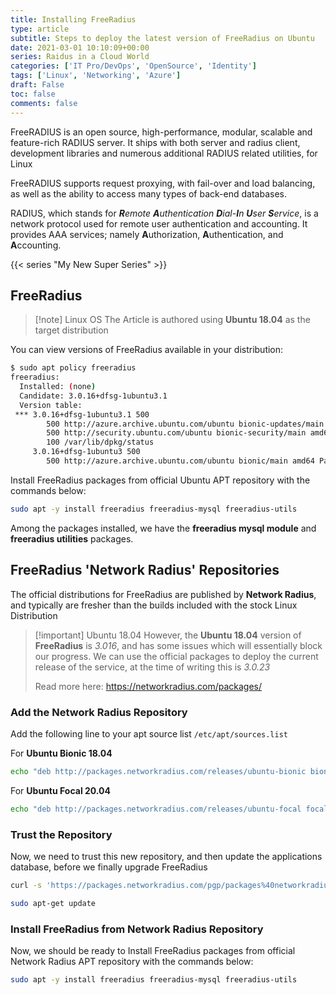 ```yaml
---
title: Installing FreeRadius
type: article 
subtitle: Steps to deploy the latest version of FreeRadius on Ubuntu
date: 2021-03-01 10:10:09+00:00
series: Raidus in a Cloud World
categories: ['IT Pro/DevOps', 'OpenSource', 'Identity']
tags: ['Linux', 'Networking', 'Azure']
draft: False
toc: false 
comments: false 
---
```



FreeRADIUS is an open source, high-performance, modular, scalable and feature-rich RADIUS server. It ships with both server and radius client, development libraries and numerous additional RADIUS related utilities, for Linux

FreeRADIUS supports request proxying, with fail-over and load balancing, as well as the ability to access many types of back-end databases.

RADIUS, which stands for ***R**emote **A**uthentication **D**ial-**I**n **U**ser **S**ervice*, is a network protocol used for remote user authentication and accounting. It provides AAA services; namely **A**uthorization, **A**uthentication, and **A**ccounting.

{{< series "My New Super Series" >}}

## FreeRadius

> [!note] Linux OS
> The Article is authored using **Ubuntu 18.04** as the target distribution
 
You can view versions of FreeRadius available in your distribution:

```bash
$ sudo apt policy freeradius
freeradius:
  Installed: (none)
  Candidate: 3.0.16+dfsg-1ubuntu3.1
  Version table:
 *** 3.0.16+dfsg-1ubuntu3.1 500
        500 http://azure.archive.ubuntu.com/ubuntu bionic-updates/main amd64 Packages
        500 http://security.ubuntu.com/ubuntu bionic-security/main amd64 Packages
        100 /var/lib/dpkg/status
     3.0.16+dfsg-1ubuntu3 500
        500 http://azure.archive.ubuntu.com/ubuntu bionic/main amd64 Packages
```

Install FreeRadius packages from official Ubuntu APT repository with the commands below:

```bash
sudo apt -y install freeradius freeradius-mysql freeradius-utils
```

Among the packages installed, we have the **freeradius mysql module** and **freeradius utilities** packages.

## FreeRadius 'Network Radius' Repositories

The official distributions for FreeRadius are published by **Network Radius**, and typically are fresher than the builds included with the stock Linux Distribution

> [!important] Ubuntu 18.04
> However, the **Ubuntu 18.04** version of **FreeRadius** is *3.016*, and has some issues which will essentially block our progress. We can use the official packages to deploy the current release of the service, at the time of writing this is *3.0.23*
> 
> Read more here: https://networkradius.com/packages/

### Add the **Network Radius** Repository
Add the following line to your apt source list `/etc/apt/sources.list`

For **Ubuntu Bionic 18.04**
```bash
echo "deb http://packages.networkradius.com/releases/ubuntu-bionic bionic main" | sudo tee /etc/apt/sources.list.d/networkradius.list > /dev/null
```

For **Ubuntu Focal 20.04**
```bash
echo "deb http://packages.networkradius.com/releases/ubuntu-focal focal main" | sudo tee /etc/apt/sources.list.d/networkradius.list > /dev/null
```

### Trust the Repository
Now, we need to trust this new repository, and then update the applications database, before we finally upgrade FreeRadius

```bash
curl -s 'https://packages.networkradius.com/pgp/packages%40networkradius.com' | sudo tee /etc/apt/trusted.gpg.d/packages.networkradius.com.asc > /dev/null

sudo apt-get update
```

### Install FreeRadius from **Network Radius** Repository

Now, we should be ready to Install FreeRadius packages from official Network Radius APT repository with the commands below:

```bash
sudo apt -y install freeradius freeradius-mysql freeradius-utils
```
